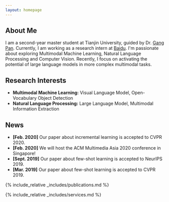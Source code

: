 ```yaml
---
layout: homepage
---
```


## About Me

I am a second-year master student at Tianjin University, guided by Dr. [Gang Pan](https://gpantju.github.io/index/). Currently, I am working as a research intern at [Baidu](https://www.paddlepaddle.org.cn/). I'm passionate about exploring Multimodal Machine Learning, Natural Language Processing and Computer Vision. Recently, I focus on activating the potential of large language models in more complex multimodal tasks. 

## Research Interests

- **Multimodal Machine Learning:** Visual Language Model, Open-Vocabulary Object Detection
- **Natural Language Processing:** Large Language Model, Multimodal Information Extraction

## News

- **[Feb. 2020]** Our paper about incremental learning is accepted to CVPR 2020.
- **[Feb. 2020]** We will host the ACM Multimedia Asia 2020 conference in Singapore!
- **[Sept. 2019]** Our paper about few-shot learning is accepted to NeurIPS 2019.
- **[Mar. 2019]** Our paper about few-shot learning is accepted to CVPR 2019.

{% include_relative _includes/publications.md %}

{% include_relative _includes/services.md %}
